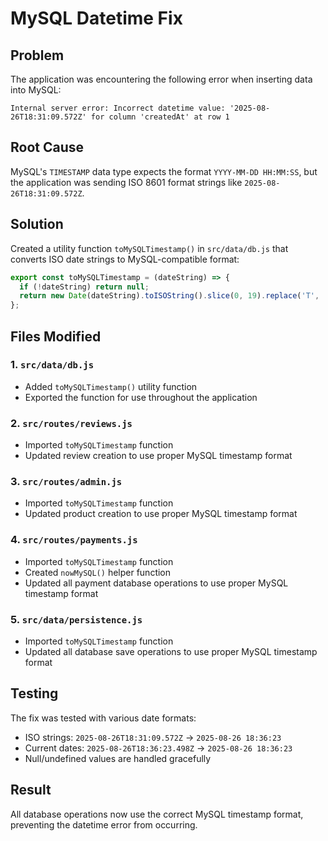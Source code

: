 # MySQL Datetime Fix

## Problem
The application was encountering the following error when inserting data into MySQL:
```
Internal server error: Incorrect datetime value: '2025-08-26T18:31:09.572Z' for column 'createdAt' at row 1
```

## Root Cause
MySQL's `TIMESTAMP` data type expects the format `YYYY-MM-DD HH:MM:SS`, but the application was sending ISO 8601 format strings like `2025-08-26T18:31:09.572Z`.

## Solution
Created a utility function `toMySQLTimestamp()` in `src/data/db.js` that converts ISO date strings to MySQL-compatible format:

```javascript
export const toMySQLTimestamp = (dateString) => {
  if (!dateString) return null;
  return new Date(dateString).toISOString().slice(0, 19).replace('T', ' ');
};
```

## Files Modified

### 1. `src/data/db.js`
- Added `toMySQLTimestamp()` utility function
- Exported the function for use throughout the application

### 2. `src/routes/reviews.js`
- Imported `toMySQLTimestamp` function
- Updated review creation to use proper MySQL timestamp format

### 3. `src/routes/admin.js`
- Imported `toMySQLTimestamp` function
- Updated product creation to use proper MySQL timestamp format

### 4. `src/routes/payments.js`
- Imported `toMySQLTimestamp` function
- Created `nowMySQL()` helper function
- Updated all payment database operations to use proper MySQL timestamp format

### 5. `src/data/persistence.js`
- Imported `toMySQLTimestamp` function
- Updated all database save operations to use proper MySQL timestamp format

## Testing
The fix was tested with various date formats:
- ISO strings: `2025-08-26T18:31:09.572Z` → `2025-08-26 18:36:23`
- Current dates: `2025-08-26T18:36:23.498Z` → `2025-08-26 18:36:23`
- Null/undefined values are handled gracefully

## Result
All database operations now use the correct MySQL timestamp format, preventing the datetime error from occurring.
